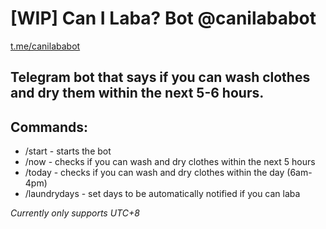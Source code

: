 # [WIP] Can I Laba? Bot @canilababot

[t.me/canilababot](https://t.me/canilababot)

## Telegram bot that says if you can wash clothes and dry them within the next 5-6 hours.

## Commands:

- /start - starts the bot
- /now - checks if you can wash and dry clothes within the next 5 hours
- /today - checks if you can wash and dry clothes within the day (6am-4pm)
- /laundrydays - set days to be automatically notified if you can laba

_Currently only supports UTC+8_

